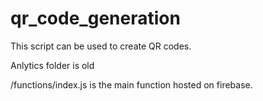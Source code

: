 # qr_code_generation
This script can be used to create QR codes. 

Anlytics folder is old

/functions/index.js is the main function hosted on firebase. 

